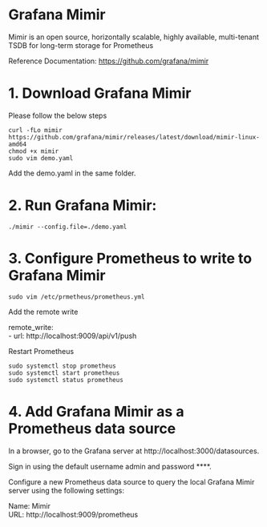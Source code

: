 # Grafana Mimir
Mimir is an open source, horizontally scalable, highly available, multi-tenant TSDB for long-term storage for Prometheus

Reference Documentation: https://github.com/grafana/mimir

# 1. Download Grafana Mimir  

Please follow the below steps  

    curl -fLo mimir https://github.com/grafana/mimir/releases/latest/download/mimir-linux-amd64
    chmod +x mimir
    sudo vim demo.yaml

Add the demo.yaml in the same folder.

# 2. Run Grafana Mimir:  

    ./mimir --config.file=./demo.yaml

# 3. Configure Prometheus to write to Grafana Mimir  

    sudo vim /etc/prmetheus/prometheus.yml  

Add the remote write  

  remote_write:  
    - url: http://localhost:9009/api/v1/push

Restart Prometheus  

    sudo systemctl stop prometheus
    sudo systemctl start prometheus
    sudo systemctl status prometheus

# 4. Add Grafana Mimir as a Prometheus data source  

In a browser, go to the Grafana server at http://localhost:3000/datasources.  

Sign in using the default username admin and password ****.

Configure a new Prometheus data source to query the local Grafana Mimir server using the following settings:

Name:	Mimir  
URL: http://localhost:9009/prometheus